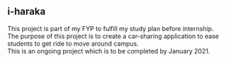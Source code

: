 ## i-haraka

This project is part of my FYP to fulfill my study plan before internship. <br />
The purpose of this project is to create a car-sharing application to ease students to get ride to move around campus. <br />
This is an ongoing project which is to be completed by January 2021. 
